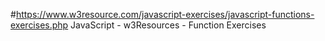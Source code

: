 #https://www.w3resource.com/javascript-exercises/javascript-functions-exercises.php
JavaScript - w3Resources - Function Exercises
